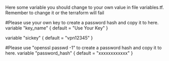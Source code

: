 
Here some variable you should change to your own value in file variables.tf. Remember to change it or the terraform will fail

#Please use your own key to create a password hash and copy it to here.
variable "key_name" {
    default = "Use Your Key"
}

variable "sickey" {
    default = "vpn12345"
}

#Please use "openssl passwd -1" to create a password hash and copy it to here.
variable "password_hash" {
    default = "xxxxxxxxxxxx"
}
